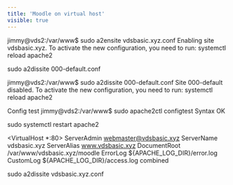 ```yaml
---
title: 'Moodle on virtual host'
visible: true
---
```


jimmy@vds2:/var/www$ sudo a2ensite vdsbasic.xyz.conf
Enabling site vdsbasic.xyz.
To activate the new configuration, you need to run:
  systemctl reload apache2
  
  sudo a2dissite 000-default.conf

jimmy@vds2:/var/www$ sudo a2dissite 000-default.conf
Site 000-default disabled.
To activate the new configuration, you need to run:
  systemctl reload apache2

Config test
jimmy@vds2:/var/www$ sudo apache2ctl configtest
Syntax OK

sudo systemctl restart apache2

<VirtualHost *:80>
    ServerAdmin webmaster@vdsbasic.xyz
    ServerName vdsbasic.xyz
    ServerAlias www.vdsbasic.xyz
    DocumentRoot /var/www/vdsbasic.xyz/moodle
    ErrorLog ${APACHE_LOG_DIR}/error.log
    CustomLog ${APACHE_LOG_DIR}/access.log combined
</VirtualHost>



sudo a2dissite vdsbasic.xyz.conf
